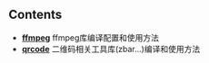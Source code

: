 
## Contents
* **[ffmpeg](./ffmpeg)** ffmpeg库编译配置和使用方法  
* **[qrcode](./qrcode)** 二维码相关工具库(zbar...)编译和使用方法  

